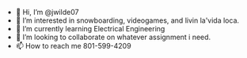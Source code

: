 - 👋 Hi, I’m @jwilde07
- 👀 I’m interested in snowboarding, videogames, and livin la'vida loca.
- 🌱 I’m currently learning Electrical Engineering
- 💞️ I’m looking to collaborate on whatever assignment i need. 
- 📫 How to reach me 801-599-4209

<!---
jwilde07/jwilde07 is a ✨ special ✨ repository because its `README.md` (this file) appears on your GitHub profile.
You can click the Preview link to take a look at your changes.
--->
